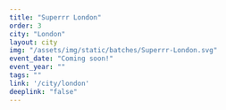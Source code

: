 ```yaml
---
title: "Superrr London"
order: 3
city: "London"
layout: city
img: "/assets/img/static/batches/Superrr-London.svg"
event_date: "Coming soon!"
event_year: ""
tags: ""
link: '/city/london'
deeplink: "false"
---
```

